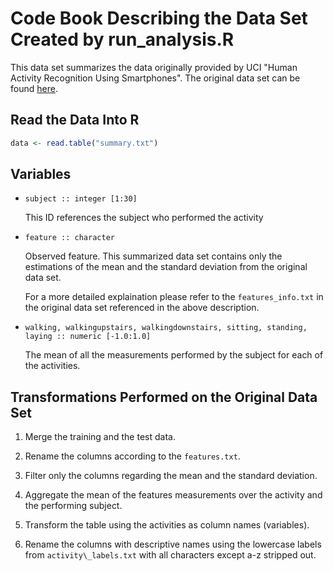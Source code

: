 # Code Book Describing the Data Set Created by run\_analysis.R

This data set summarizes the data originally provided by UCI "Human Activity
Recognition Using Smartphones". The original data set can be found
[here](http://archive.ics.uci.edu/ml/datasets/Human+Activity+Recognition+Using+Smartphones).

## Read the Data Into R

```R
data <- read.table("summary.txt")
```

## Variables

* `subject :: integer [1:30]`

    This ID references the subject who performed the activity

* `feature :: character`

    Observed feature. This summarized data set contains only the estimations
    of the mean and the standard deviation from the original data set.

    For a more detailed explaination please refer to the `features_info.txt` in
    the original data set referenced in the above description.

* `walking, walkingupstairs, walkingdownstairs, sitting, standing, laying ::
  numeric [-1.0:1.0]`

    The mean of all the measurements performed by the subject for each of the
    activities.

## Transformations Performed on the Original Data Set

1. Merge the training and the test data.

2. Rename the columns according to the `features.txt`.

3. Filter only the columns regarding the mean and the standard deviation.

4. Aggregate the mean of the features measurements over the activity and the
   performing subject.

5. Transform the table using the activities as column names (variables).

6. Rename the columns with descriptive names using the lowercase labels from
   `activity\_labels.txt` with all characters except a-z stripped out.
